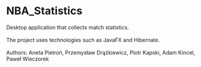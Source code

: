# NBA_Statistics
Desktop application that collects match statistics.<br /><br />
The project uses technologies such as JavaFX and Hibernate.<br /><br />
Authors: Aneta Pietroń, Przemysław Drążkiewicz, Piotr Kapski, Adam Kincel, Paweł Wieczorek
